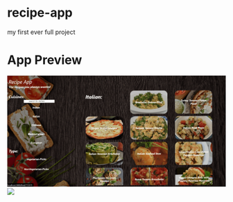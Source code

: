 # recipe-app
my first ever full project

# App Preview

<img src="./website-img-min (1).png" width="1000" >


<img src="./ScreenShot(47).png" width="1000" >

